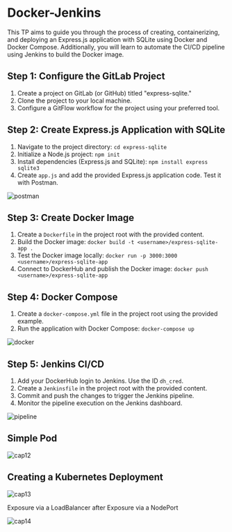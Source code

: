 # Docker-Jenkins
This TP aims to guide you through the process of creating, containerizing, and deploying an Express.js application with SQLite using Docker and Docker Compose. Additionally, you will learn to automate the CI/CD pipeline using Jenkins to build the Docker image.
## Step 1: Configure the GitLab Project
1. Create a project on GitLab (or GitHub) titled "express-sqlite."
2. Clone the project to your local machine.
3. Configure a GitFlow workflow for the project using your preferred tool.
   
## Step 2: Create Express.js Application with SQLite
1. Navigate to the project directory: `cd express-sqlite`
2. Initialize a Node.js project: `npm init`
3. Install dependencies (Express.js and SQLite): `npm install express sqlite3`
4. Create `app.js` and add the provided Express.js application code. Test it with Postman.

![postman](https://github.com/hadil-kortas/express-sqlite/assets/97675597/d71b616e-a082-4abb-a8a9-032a9f5817e7)

## Step 3: Create Docker Image
1. Create a `Dockerfile` in the project root with the provided content.
2. Build the Docker image: `docker build -t <username>/express-sqlite-app .`
3. Test the Docker image locally: `docker run -p 3000:3000 <username>/express-sqlite-app`
4. Connect to DockerHub and publish the Docker image: `docker push <username>/express-sqlite-app`
   
## Step 4: Docker Compose
1. Create a `docker-compose.yml` file in the project root using the provided example.
2. Run the application with Docker Compose: `docker-compose up`

![docker](https://github.com/hadil-kortas/express-sqlite/assets/97675597/8a36a7a9-50cb-4648-be36-bdf6ee82ab8f)
## Step 5: Jenkins CI/CD
1. Add your DockerHub login to Jenkins. Use the ID `dh_cred`.
2. Create a `Jenkinsfile` in the project root with the provided content.
3. Commit and push the changes to trigger the Jenkins pipeline.
4. Monitor the pipeline execution on the Jenkins dashboard.
   
![pipeline](https://github.com/hadil-kortas/express-sqlite/assets/97675597/8cc7a4e6-39b4-44d3-80c2-08ef05c1d39a)

## Simple Pod

![cap12](https://github.com/hadil-kortas/Docker-Jenkins/assets/97675597/60ae7f8b-89bb-4415-bdca-ad3c52fa28a7)

## Creating a Kubernetes Deployment

![cap13](https://github.com/hadil-kortas/Docker-Jenkins/assets/97675597/777c1e8a-ac1f-4f5e-b01a-452472174a7e)

Exposure via a LoadBalancer after Exposure via a NodePort

![cap14](https://github.com/hadil-kortas/Docker-Jenkins/assets/97675597/736ebf0c-1571-4495-9a50-fbb420eb51b5)



